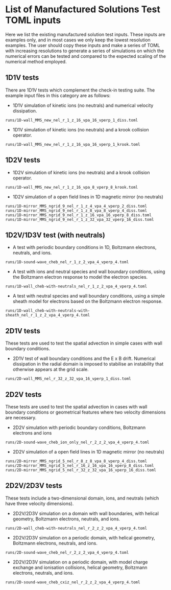 # List of Manufactured Solutions Test TOML inputs

Here we list the existing manufactured solution test inputs.
These inputs are examples only, and in most cases we only
keep the lowest resolution examples. The user should copy
these inputs and make a series of TOML with increasing resolutions
to generate a series of simulations on which the numerical errors
can be tested and compared to the expected scaling of the 
numerical method employed.

## 1D1V tests

There are 1D1V tests which complement the check-in testing suite.
The example input files in this category are as follows:

* 1D1V simulation of kinetic ions (no neutrals) and numerical
  velocity dissipation.
```
runs/1D-wall_MMS_new_nel_r_1_z_16_vpa_16_vperp_1_diss.toml
```
* 1D1V simulation of kinetic ions (no neutrals) and a krook
  collision operator.
```
runs/1D-wall_MMS_new_nel_r_1_z_16_vpa_16_vperp_1_krook.toml
```

## 1D2V tests

* 1D2V simulation of kinetic ions (no neutrals) and a krook
  collision operator.
```
runs/1D-wall_MMS_new_nel_r_1_z_16_vpa_8_vperp_8_krook.toml
```
* 1D2V simulation of a open field lines in 1D magnetic mirror
  (no neutrals)
```
runs/1D-mirror_MMS_ngrid_9_nel_r_1_z_4_vpa_4_vperp_2_diss.toml
runs/1D-mirror_MMS_ngrid_9_nel_r_1_z_8_vpa_8_vperp_4_diss.toml
runs/1D-mirror_MMS_ngrid_9_nel_r_1_z_16_vpa_16_vperp_8_diss.toml
runs/1D-mirror_MMS_ngrid_9_nel_r_1_z_32_vpa_32_vperp_16_diss.toml
```

## 1D2V/1D3V test (with neutrals)

* A test with periodic boundary conditions in 1D, Boltzmann
  electrons, neutrals, and ions.
```
runs/1D-sound-wave_cheb_nel_r_1_z_2_vpa_4_vperp_4.toml
```

* A test with ions and neutral species and wall boundary conditions, 
  using the Boltzmann electron response to model the electron species.
```
runs/1D-wall_cheb-with-neutrals_nel_r_1_z_2_vpa_4_vperp_4.toml
```

* A test with neutral species and wall boundary conditions, using a simple
  sheath model for electrons based on the Boltzmann electron response.
```
runs/1D-wall_cheb-with-neutrals-with-sheath_nel_r_1_z_2_vpa_4_vperp_4.toml
```

## 2D1V tests

These tests are used to test the spatial advection in simple cases
with wall boundary conditions.

* 2D1V test of wall boundary conditions and the E x B drift.
  Numerical dissipation in the radial domain is imposed to stabilise
  an instability that otherwise appears at the grid scale.
```
runs/2D-wall_MMS_nel_r_32_z_32_vpa_16_vperp_1_diss.toml
```

## 2D2V tests

These tests are used to test the spatial advection in cases
with wall boundary conditions or geometrical features where
two velocity dimensions are necessary.

* 2D2V simulation with periodic boundary conditions, 
  Boltzmann electrons and ions
```
runs/2D-sound-wave_cheb_ion_only_nel_r_2_z_2_vpa_4_vperp_4.toml
```

* 2D2V simulation of a open field lines in 1D magnetic mirror
  (no neutrals)
```
runs/2D-mirror_MMS_ngrid_5_nel_r_8_z_8_vpa_8_vperp_4_diss.toml
runs/2D-mirror_MMS_ngrid_5_nel_r_16_z_16_vpa_16_vperp_8_diss.toml
runs/2D-mirror_MMS_ngrid_5_nel_r_32_z_32_vpa_16_vperp_16_diss.toml
```

## 2D2V/2D3V tests

These tests include a two-dimensional domain, ions, and neutrals 
(which have three velocity dimensions).

* 2D2V/2D3V simulation on a domain with wall boundaries, with
  helical geometry, Boltzmann electrons, neutrals, and ions.
```
runs/2D-wall_cheb-with-neutrals_nel_r_2_z_2_vpa_4_vperp_4.toml
```

* 2D2V/2D3V simulation on a periodic domain, with
  helical geometry, Boltzmann electrons, neutrals, and ions.
```
runs/2D-sound-wave_cheb_nel_r_2_z_2_vpa_4_vperp_4.toml
```

* 2D2V/2D3V simulation on a periodic domain, with
  model charge exchange and ionisation collisions,
  helical geometry, Boltzmann electrons, neutrals, and ions.
```
runs/2D-sound-wave_cheb_cxiz_nel_r_2_z_2_vpa_4_vperp_4.toml
```
